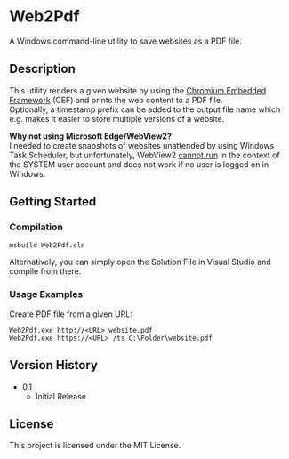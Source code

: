 # Web2Pdf
A Windows command-line utility to save websites as a PDF file.

## Description
This utility renders a given website by using the [Chromium Embedded Framework][CEF] (CEF) and prints the web content to a PDF file.  
Optionally, a timestamp prefix can be added to the output file name which e.g. makes it easier to store multiple versions of a website.

**Why not using Microsoft Edge/WebView2?**  
I needed to create snapshots of websites unattended by using Windows Task Scheduler, but unfortunately, WebView2 [cannot run][WV2Issue] in the context of the SYSTEM user account and does not work if no user is logged on in Windows.

[CEF]: https://github.com/chromiumembedded
[WV2Issue]: https://github.com/MicrosoftEdge/WebView2Feedback/issues/1907

## Getting Started

### Compilation
```
msbuild Web2Pdf.sln
```
Alternatively, you can simply open the Solution File in Visual Studio and compile from there.

### Usage Examples

Create PDF file from a given URL:
```
Web2Pdf.exe http://<URL> website.pdf
Web2Pdf.exe https://<URL> /ts C:\Folder\website.pdf
```

## Version History

* 0.1
    * Initial Release

## License
This project is licensed under the MIT License.
